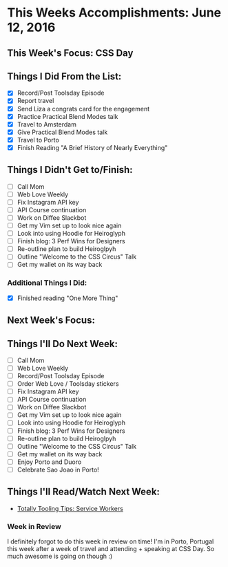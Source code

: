 # This Weeks Accomplishments: June 12, 2016

## This Week's Focus: CSS Day

## Things I Did From the List:

- [x] Record/Post Toolsday Episode
- [x] Report travel
- [x] Send Liza a congrats card for the engagement
- [x] Practice Practical Blend Modes talk
- [x] Travel to Amsterdam
- [x] Give Practical Blend Modes talk
- [x] Travel to Porto
- [x] Finish Reading "A Brief History of Nearly Everything"

## Things I Didn't Get to/Finish:

- [ ] Call Mom
- [ ] Web Love Weekly
- [ ] Fix Instagram API key
- [ ] API Course continuation
- [ ] Work on Diffee Slackbot
- [ ] Get my Vim set up to look nice again
- [ ] Look into using Hoodie for Heiroglyph
- [ ] Finish blog: 3 Perf Wins for Designers
- [ ] Re-outline plan to build Heiroglpyh
- [ ] Outline "Welcome to the CSS Circus" Talk
- [ ] Get my wallet on its way back

### Additional Things I Did:

- [x] Finished reading "One More Thing"

## Next Week's Focus:

## Things I'll Do Next Week:

- [ ] Call Mom
- [ ] Web Love Weekly
- [ ] Record/Post Toolsday Episode
- [ ] Order Web Love / Toolsday stickers
- [ ] Fix Instagram API key
- [ ] API Course continuation
- [ ] Work on Diffee Slackbot
- [ ] Get my Vim set up to look nice again
- [ ] Look into using Hoodie for Heiroglyph
- [ ] Finish blog: 3 Perf Wins for Designers
- [ ] Re-outline plan to build Heiroglpyh
- [ ] Outline "Welcome to the CSS Circus" Talk
- [ ] Get my wallet on its way back
- [ ] Enjoy Porto and Duoro
- [ ] Celebrate Sao Joao in Porto!

## Things I'll Read/Watch Next Week:

- [Totally Tooling Tips: Service Workers](https://www.youtube.com/watch?v=IIRj8DftkqE)

### Week in Review

I definitely forgot to do this week in review on time! I'm in Porto, Portugal this week after a week of travel and attending + speaking at CSS Day. So much awesome is going on though :)
